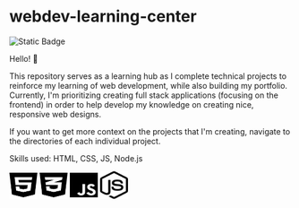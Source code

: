 # webdev-learning-center
![Static Badge](https://img.shields.io/badge/projects_completed-1-blue)

Hello! 👋 

This repository serves as a learning hub as I complete technical projects to reinforce my learning of web development, while also building my portfolio. Currently, I'm prioritizing creating full stack applications (focusing on the frontend) in order to help develop my knowledge on creating nice, responsive web designs.

If you want to get more context on the projects that I'm creating, navigate to the directories of each individual project. 

Skills used: HTML, CSS, JS, Node.js

<img src="icons/html.svg" alt="html" width="50" height="50"> <img src="icons/css.svg" alt="css" width="50" height="50"> <img src="icons/js.svg" alt="js" width="50" height="50"> <img src="icons/node-js.svg" alt="node.js" width="50" height="50">
